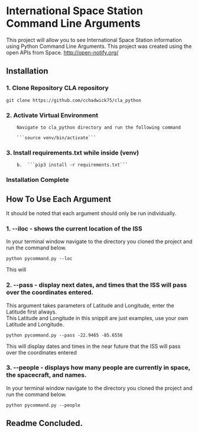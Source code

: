 # International Space Station Command Line Arguments 
This project will allow you to see International Space Station information using Python Command Line Arguments.  This project was created using the open APIs from Space.
http://open-notify.org/


## Installation

### 1.  Clone Repository CLA repository
```
git clone https://github.com/cchadwick75/cla_python
```

### 2.  Activate Virtual Environment

        Navigate to cla_python directory and run the following command

        ```source venv/bin/activate```

### 3.  Install requirements.txt while inside (venv)
        b.  ```pip3 install -r requirements.txt```

### Installation Complete

## How To Use Each Argument
It should be noted that each argument should only be run individually.

### 1.  --iloc - shows the current location of the ISS

In your terminal window navigate to the directory you cloned the project and run the command below.  
```
python pycommand.py --loc
```
This will

### 2.  --pass - display next dates, and times that the ISS will pass over the coordinates entered.

This argument takes parameters of Latitude and Longitude, enter the Latitude first always.  
This Latitude and Longitude in this snippit are just examples, use your own Latitude and Longitude. 

```
python pycommand.py --pass -22.9465 -85.6556
```
This will display dates and times in the near future that the ISS will pass over the coordinates entered

### 3.  --people -  displays how many people are currently in space, the spacecraft, and names.
In your terminal window navigate to the directory you cloned the project and run the command below.  
```
python pycommand.py --people
```


## Readme Concluded.
